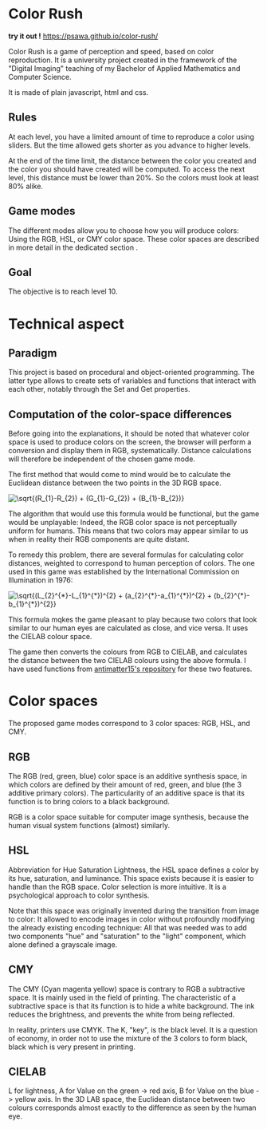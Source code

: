 # Color Rush
**try it out !** https://psawa.github.io/color-rush/

Color Rush is a game of perception and speed, based on color reproduction. It is a university project created in the framework of the "Digital Imaging" teaching of my Bachelor of Applied Mathematics and Computer Science.

It is made of plain javascript, html and css.
## Rules
At each level, you have a limited amount of time to reproduce a color using sliders. But the time allowed gets shorter as you advance to higher levels.

At the end of the time limit, the distance between the color you created and the color you should have created will be computed. 
To access the next level, this distance must be lower than 20%. So the colors must look at least 80% alike.

## Game modes
The different modes allow you to choose how you will produce colors: Using the RGB, HSL, or CMY color space. These color spaces are described in more detail in the dedicated section .

## Goal
The objective is to reach level 10.

# Technical aspect
## Paradigm
This project is based on procedural and object-oriented programming. The latter type allows to create sets of variables and functions that interact with each other, notably through the Set and Get properties.

## Computation of the color-space differences
Before going into the explanations, it should be noted that whatever color space is used to produce colors on the screen, the browser will perform a conversion and display them in RGB, systematically. Distance calculations will therefore be independent of the chosen game mode.

The first method that would come to mind would be to calculate the Euclidean distance between the two points in the 3D RGB space.

<img src="https://latex.codecogs.com/gif.latex?\sqrt{(R_{1}-R_{2})&space;&plus;&space;(G_{1}-G_{2})&space;&plus;&space;(B_{1}-B_{2})}" title="\sqrt{(R_{1}-R_{2}) + (G_{1}-G_{2}) + (B_{1}-B_{2})}" />

The algorithm that would use this formula would be functional, but the game would be unplayable: Indeed, the RGB color space is not perceptually uniform for humans. This means that two colors may appear similar to us when in reality their RGB components are quite distant.

To remedy this problem, there are several formulas for calculating color distances, weighted to correspond to human perception of colors. The one used in this game was established by the International Commission on Illumination in 1976:

<img src="https://latex.codecogs.com/gif.latex?\sqrt{(L_{2}^{*}-L_{1}^{*})^{2}&space;&plus;&space;(a_{2}^{*}-a_{1}^{*})^{2}&space;&plus;&space;(b_{2}^{*}-b_{1}^{*})^{2}}" title="\sqrt{(L_{2}^{*}-L_{1}^{*})^{2} + (a_{2}^{*}-a_{1}^{*})^{2} + (b_{2}^{*}-b_{1}^{*})^{2}}" />

This formula mqkes the game pleasant to play because two colors that look similar to our human eyes are calculated as close, and vice versa. It uses the CIELAB colour space.

The game then converts the colours from RGB to CIELAB, and calculates the distance between the two CIELAB colours using the above formula. I have used functions from [antimatter15's repository](https://github.com/antimatter15/rgb-lab/blob/master/color.js) for these two features.

# Color spaces
The proposed game modes correspond to 3 color spaces: RGB, HSL, and CMY.
## RGB
The RGB (red, green, blue) color space is an additive synthesis space, in which colors are defined by their amount of red, green, and blue (the 3 additive primary colors). The particularity of an additive space is that its function is to bring colors to a black background.

RGB is a color space suitable for computer image synthesis, because the human visual system functions (almost) similarly.
## HSL
Abbreviation for Hue Saturation Lightness, the HSL space defines a color by its hue, saturation, and luminance.
This space exists because it is easier to handle than the RGB space. Color selection is more intuitive. It is a psychological approach to color synthesis.

Note that this space was originally invented during the transition from image to color: It allowed to encode images in color without profoundly modifying the already existing encoding technique: All that was needed was to add two components "hue" and "saturation" to the "light" component, which alone defined a grayscale image.

## CMY
The CMY (Cyan magenta yellow) space is contrary to RGB a subtractive space. It is mainly used in the field of printing.
The characteristic of a subtractive space is that its function is to hide a white background. The ink reduces the brightness, and prevents the white from being reflected.

In reality, printers use CMYK. The K, "key", is the black level. It is a question of economy, in order not to use the mixture of the 3 colors to form black, black which is very present in printing.

## CIELAB
L for lightness, A for Value on the green -> red axis, B for Value on the blue -> yellow axis.
In the 3D LAB space, the Euclidean distance between two colours corresponds almost exactly to the difference as seen by the human eye.
